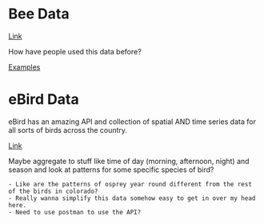# Bee Data

[Link](https://www.gbif.org/dataset/f519367d-6b9d-411c-b319-99424741e7de/event/usgs_dro14176)

How have people used this data before?

[Examples](https://www.gbif.org/resource/search?contentType=dataUse)

# eBird Data

eBird has an amazing API and collection of spatial AND time series data for all sorts of birds across the country. 

[Link](https://documenter.getpostman.com/view/664302/S1ENwy59)

Maybe aggregate to stuff like time of day (morning, afternoon, night) and season and look at patterns for some specific species of bird?

    - Like are the patterns of osprey year round different from the rest of the birds in colorado?
    - Really wanna simplify this data somehow easy to get in over my head here. 
    - Need to use postman to use the API?